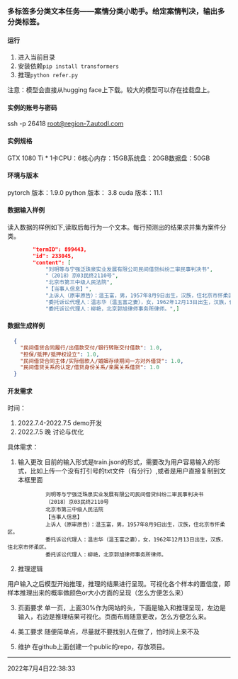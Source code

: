 ### 多标签多分类文本任务——案情分类小助手。给定案情判决，输出多分类标签。

#### 运行
1. 进入当前目录
2. 安装依赖```pip install transformers```
3. 推理```python refer.py```

注意：模型会直接从hugging face上下载。较大的模型可以存在挂载盘上。

#### 实例的账号与密码
ssh -p 26418 root@region-7.autodl.com 

#### 实例规格
GTX 1080 Ti * 1卡CPU：6核心内存：15GB系统盘：20GB数据盘：50GB

#### 环境与版本
pytorch 版本：1.9.0
python 版本： 3.8
cuda 版本：11.1

#### 数据输入样例

读入数据的样例如下,读取后每行为一个文本。每行预测出的结果求并集为案件分类。
```json
        "termID": 899443,
        "id": 233045,
        "content": [
            "刘明等与宁强泛珠泉实业发展有限公司民间借贷纠纷二审民事判决书",
            "（2018）京03民终2110号",
            "北京市第三中级人民法院",
            "【当事人信息】",
            "上诉人（原审原告）：温玉富，男，1957年8月9日出生，汉族，住北京市怀柔区。",
            "委托诉讼代理人：温志华（温玉富之妻），女，1962年12月13日出生，汉族，住北京市怀柔区。",
            "委托诉讼代理人：柳艳，北京郭旭律师事务所律师。",]
```


#### 数据生成样例
```json
  {
    "民间借贷合同履行/出借款交付/银行转账交付借款": 1.0,
    "担保/抵押/抵押权设立": 1.0,
    "民间借贷合同主体/实际借款人/婚姻存续期间一方对外借贷": 1.0,
    "民间借贷关系的认定/借贷身份关系/亲属关系借贷": 1.0
  }
```

#### 开发需求
时间：
1. 2022.7.4-2022.7.5 demo开发
2. 2022.7.5 晚 讨论与优化


具体需求：
1. 输入更改
目前的输入形式是train.json的形式，需要改为用户容易输入的形式，比如上传一个没有打引号的txt文件（有分行）,或者是用户直接复制到文本框里面
```
            刘明等与宁强泛珠泉实业发展有限公司民间借贷纠纷二审民事判决书
            （2018）京03民终2110号
            北京市第三中级人民法院
            【当事人信息】
            上诉人（原审原告）：温玉富，男，1957年8月9日出生，汉族，住北京市怀柔区。
            委托诉讼代理人：温志华（温玉富之妻），女，1962年12月13日出生，汉族，住北京市怀柔区。
            委托诉讼代理人：柳艳，北京郭旭律师事务所律师。
```

2. 推理逻辑

用户输入之后模型开始推理，推理的结果进行呈现。可视化各个样本的置信度，即样本推理出来的概率做颜色or大小方面的呈现（怎么方便怎么来）

3. 页面要求
单一页，上面30%作为网站的头，下面是输入和推理呈现，左边是输入，右边是推理结果可视化。页面布局随意更改，怎么方便怎么来。

4. 美工要求
随便简单点，尽量就不要找别人在做了，怕时间上来不及

5. 维护
在github上面创建一个public的repo，存放项目。

-------

2022年7月4日22:38:33

